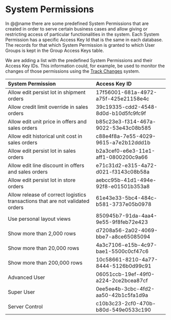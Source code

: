 # System Permissions



In @@name there are some predefined System Permissions that are created in order to serve certain business cases and allow giving or restricting access of particular functionalities in the system. Each System Permission has a specific Access Key Id that is the same in each database. The records for that which System Permission is granted to which User Groups is kept in the Group Access Keys table. 

We are adding a list with the predefined System Permissions and their Access Key IDs. This information could, for example, be used to monitor the changes of those permissions using the [Track Changes](~/advanced/data-objects/track-changes.md) system. 



| System Permission                                            | Access Key ID                        |
| :----------------------------------------------------------- | :----------------------------------- |
| Allow edit persist lot in shipment orders                    | 17f56001-681a-4972-a75f-425e21158e4c |
| Allow credit limit override in sales orders                  | 39c19335-cdd2-4548-8d0d-b10d5fc9fc9f |
| Allow edit unit price in offers and sales orders             | b85c23e3-f314-467a-9022-53e43c08b585 |
| Allow edit historical unit cost in sales orders              | c88e4f8a-7e55-4029-9615-a7e2b12ddd1b |
| Allow edit persist lot in sales orders                       | b2a3cef0-e6e3-11e1-aff1-0800200c9a66 |
| Allow edit line discount in offers and sales orders          | e71c31d2-e315-4a72-d021-f3143c08b58a |
| Allow edit persist lot in store orders                       | aebcc95b-41d1-494e-92f8-e01501b353a8 |
| Allow release of correct logistics transactions that are not validated orders | 61e43e33-5bc4-484c-b581-3737e05b0978 |
| Use personal layout views                                    | 850945b7-91da-4aa4-9e55-9f8feb72e423 |
| Show more than 2,000 rows                                    | d7208a56-2a02-4069-bbe7-a8ce65085094 |
| Show more than 20,000 rows                                   | 4a3c7106-e15b-4c97-bae1-5500c0cf47c6 |
| Show more than 200,000 rows                                  | 10c58661-8210-4a77-8444-5126b0d99c91 |
| Advanced User                                                | 06051ccb-19ef-49f0-a224-2ce2bcea87cf |
| Super User                                                   | 0ee5ee4b-3cbc-4fd2-aa50-42b1c5fa1d9a |
| Server Control                                               | c10b3c23-2cf0-470b-b80d-549e0533c190 |
